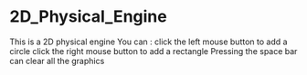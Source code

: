 # 2D_Physical_Engine
This is a 2D physical engine
You can :
click the left mouse button to add a circle
click the right mouse button to add  a rectangle
Pressing the space bar can clear all the graphics
